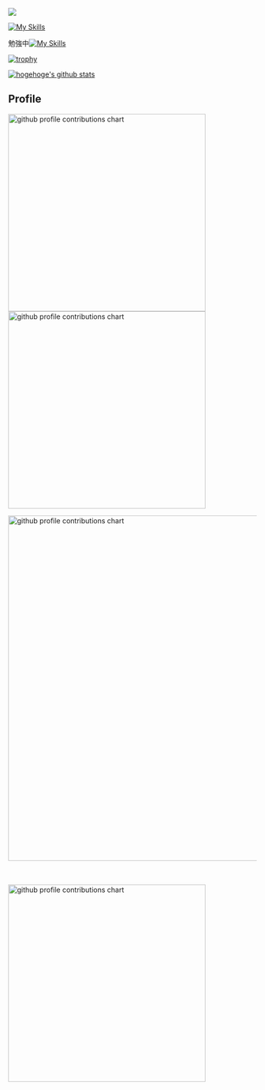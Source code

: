 ![](https://komarev.com/ghpvc/?username=ichinosukezx)

[![My Skills](https://skillicons.dev/icons?i=c,cpp,html,js,vscode&perline=10)](https://skillicons.dev)

勉強中[![My Skills](https://skillicons.dev/icons?i=rust,py&perline=10)](https://skillicons.dev)

[![trophy](https://github-profile-trophy.vercel.app/?username=ichinosukezx&theme=radical)](https://github.com/ryo-ma/github-profile-trophy)

<!-- リポジトリステータス -->
[![hogehoge's github stats](https://github-readme-stats.vercel.app/api?username=ichinosukezx&hide=contribs&count_private=true&show_icons=true&theme=tokyonight)](https://github.com/ichinosukezx/)

## Profile


<p align="left">
  <picture>
        <source media="(prefers-color-scheme: dark)"  srcset="output/metrics.base.svg" width="400" />
	<source media="(prefers-color-scheme: light)" srcset="output/metrics.base.svg" width="400" />
	<img alt="github profile contributions chart"    src="https://raw.githubusercontent.com/ichinosukezx/ichinosukezx/output-3d-contrib/day.svg" />
  </picture>
  <picture>
   	<source media="(prefers-color-scheme: dark)"  srcset="output/details.svg" width="400" />
	<source media="(prefers-color-scheme: light)" srcset="output/details.svg" width="400" />
	<img alt="github profile contributions chart"    src="https://raw.githubusercontent.com/ichinosukezx/ichinosukezx/output-3d-contrib/day.svg" />
  </picture>
</p>

<p align="left" >
	<picture>
	  <source media="(prefers-color-scheme: dark)"  srcset="profile-3d-contrib/profile-night-rainbow.svg" width="700" />
	  <source media="(prefers-color-scheme: light)" srcset="profile-3d-contrib/profile-season-animate.svg" width="700" />
	  <img alt="github profile contributions chart"    src="https://raw.githubusercontent.com/ichinosukezx/ichinosukezx/output-3d-contrib/day.svg" />
	</picture>
</p>　

<p align="left">
<picture>
  <source media="(prefers-color-scheme: light)"  srcset="output/metrics.plugin.achievements.compact.svg" width="400" />
  <source media="(prefers-color-scheme: dark)"  srcset="output/metrics.plugin.achievements.compact.svg" width="400" />
 <img alt="github profile contributions chart"    src="https://raw.githubusercontent.com/ichinosukezx/ichinosukezx/output-3d-contrib/day.svg" />
</picture>
